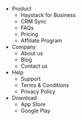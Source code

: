 - Product
    + Haystack for Business
    + CRM Sync
    + FAQs
    + Pricing
    + Affiliate Program
- Company
    + About us
    + Blog
    + Contact us
- Help
    + Support
    + Terms & Conditions
    + Privacy Policy
- Download
    + App Store
    + Google Play